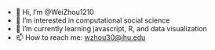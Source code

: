 - 👋 Hi, I’m @WeiZhou1210
- 👀 I’m interested in computational social science
- 🌱 I’m currently learning javascript, R, and data visualization
- 📫 How to reach me: wzhou30@jhu.edu

<!---
WeiZhou1210/WeiZhou1210 is a ✨ special ✨ repository because its `README.md` (this file) appears on your GitHub profile.
You can click the Preview link to take a look at your changes.
--->
